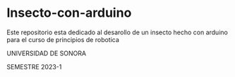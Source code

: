 # Insecto-con-arduino
 Este repositorio esta dedicado al desarollo de un insecto hecho con arduino para el curso de principios de robotica 
 
 UNIVERSIDAD DE SONORA
 
 SEMESTRE 2023-1
